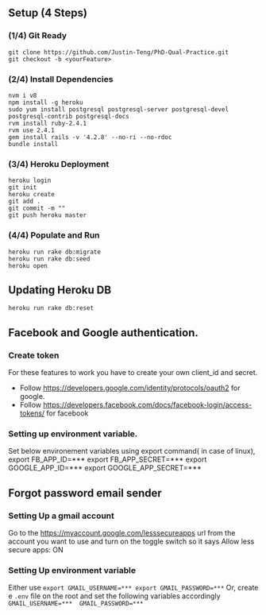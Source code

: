 ## Setup (4 Steps)
### (1/4) Git Ready
```
git clone https://github.com/Justin-Teng/PhD-Qual-Practice.git
git checkout -b <yourFeature>
```

### (2/4) Install Dependencies
```
nvm i v8 
npm install -g heroku
sudo yum install postgresql postgresql-server postgresql-devel postgresql-contrib postgresql-docs
rvm install ruby-2.4.1
rvm use 2.4.1
gem install rails -v '4.2.8' --no-ri --no-rdoc
bundle install
```

### (3/4) Heroku Deployment
```
heroku login
git init
heroku create
git add .
git commit -m ""
git push heroku master
```

### (4/4) Populate and Run
```
heroku run rake db:migrate
heroku run rake db:seed
heroku open
```
## Updating Heroku DB
```
heroku run rake db:reset
```

## Facebook and Google authentication.
### Create token
For these features to work you have to create your own client_id and secret.
* Follow https://developers.google.com/identity/protocols/oauth2 for google.
* Follow https://developers.facebook.com/docs/facebook-login/access-tokens/ for facebook
### Setting up environment variable.
Set below environement variables using export command( in case of linux),
export FB_APP_ID=***
export FB_APP_SECRET=***
export GOOGLE_APP_ID=***
export GOOGLE_APP_SECRET=***


## Forgot password email sender 
### Setting Up a gmail account
Go to the https://myaccount.google.com/lesssecureapps url from the account you want to use and turn on the toggle switch so it says Allow less secure apps: ON 

### Setting Up environment variable
Either use 
    ```
    export GMAIL_USERNAME=***
    export GMAIL_PASSWORD=***
    ```
Or, create e ```.env``` file on the root and set the  following variables accordingly
    ```
    GMAIL_USERNAME=*** 
    GMAIL_PASSWORD=***
    ```
